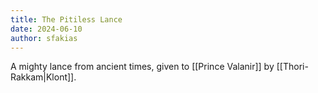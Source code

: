 ```yaml
---
title: The Pitiless Lance
date: 2024-06-10
author: sfakias
---
```


A mighty lance from ancient times, given to [[Prince Valanir]] by [[Thori-Rakkam|Klont]].